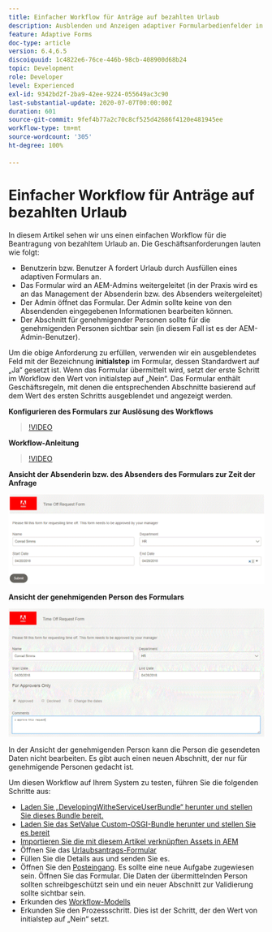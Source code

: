 ```yaml
---
title: Einfacher Workflow für Anträge auf bezahlten Urlaub
description: Ausblenden und Anzeigen adaptiver Formularbedienfelder in einem AEM-Workflow
feature: Adaptive Forms
doc-type: article
version: 6.4,6.5
discoiquuid: 1c4822e6-76ce-446b-98cb-408900d68b24
topic: Development
role: Developer
level: Experienced
exl-id: 9342bd2f-2ba9-42ee-9224-055649ac3c90
last-substantial-update: 2020-07-07T00:00:00Z
duration: 601
source-git-commit: 9fef4b77a2c70c8cf525d42686f4120e481945ee
workflow-type: tm+mt
source-wordcount: '305'
ht-degree: 100%

---
```


# Einfacher Workflow für Anträge auf bezahlten Urlaub

In diesem Artikel sehen wir uns einen einfachen Workflow für die Beantragung von bezahltem Urlaub an. Die Geschäftsanforderungen lauten wie folgt:

* Benutzerin bzw. Benutzer A fordert Urlaub durch Ausfüllen eines adaptiven Formulars an.
* Das Formular wird an AEM-Admins weitergeleitet (in der Praxis wird es an das Management der Absenderin bzw. des Absenders weitergeleitet)
* Der Admin öffnet das Formular. Der Admin sollte keine von den Absendenden eingegebenen Informationen bearbeiten können.
* Der Abschnitt für genehmigender Personen sollte für die genehmigenden Personen sichtbar sein (in diesem Fall ist es der AEM-Admin-Benutzer).

Um die obige Anforderung zu erfüllen, verwenden wir ein ausgeblendetes Feld mit der Bezeichnung **initialstep** im Formular, dessen Standardwert auf „Ja“ gesetzt ist. Wenn das Formular übermittelt wird, setzt der erste Schritt im Workflow den Wert von initialstep auf „Nein“. Das Formular enthält Geschäftsregeln, mit denen die entsprechenden Abschnitte basierend auf dem Wert des ersten Schritts ausgeblendet und angezeigt werden.

**Konfigurieren des Formulars zur Auslösung des Workflows**

>[!VIDEO](https://video.tv.adobe.com/v/28406?quality=12&learn=on)

**Workflow-Anleitung**

>[!VIDEO](https://video.tv.adobe.com/v/28407?quality=12&learn=on)

**Ansicht der Absenderin bzw. des Absenders des Formulars zur Zeit der Anfrage**

![initialstep](assets/initialstep.gif)

**Ansicht der genehmigenden Person des Formulars**

![approverview](assets/approversview.gif)

In der Ansicht der genehmigenden Person kann die Person die gesendeten Daten nicht bearbeiten. Es gibt auch einen neuen Abschnitt, der nur für genehmigende Personen gedacht ist.

Um diesen Workflow auf Ihrem System zu testen, führen Sie die folgenden Schritte aus:
* [Laden Sie „DevelopingWitheServiceUserBundle“ herunter und stellen Sie dieses Bundle bereit.](/help/forms/assets/common-osgi-bundles/DevelopingWithServiceUser.jar)
* [Laden Sie das SetValue Custom-OSGI-Bundle herunter und stellen Sie es bereit](/help/forms/assets/common-osgi-bundles/SetValueApp.core-1.0-SNAPSHOT.jar)
* [Importieren Sie die mit diesem Artikel verknüpften Assets in AEM](assets/helpxworkflow.zip)
* Öffnen Sie das [Urlaubsantrags-Formular](http://localhost:4502/content/dam/formsanddocuments/helpx/timeoffrequestform/jcr:content?wcmmode=disabled)
* Füllen Sie die Details aus und senden Sie es.
* Öffnen Sie den [Posteingang](http://localhost:4502/mnt/overlay/cq/inbox/content/inbox.html). Es sollte eine neue Aufgabe zugewiesen sein. Öffnen Sie das Formular. Die Daten der übermittelnden Person sollten schreibgeschützt sein und ein neuer Abschnitt zur Validierung sollte sichtbar sein.
* Erkunden des [Workflow-Modells](http://localhost:4502/editor.html/conf/global/settings/workflow/models/helpxworkflow.html)
* Erkunden Sie den Prozessschritt. Dies ist der Schritt, der den Wert von initialstep auf „Nein“ setzt.
